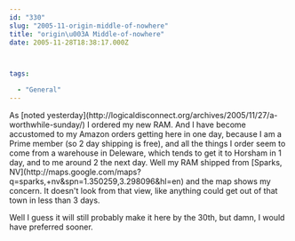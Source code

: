 ```yaml
---
id: "330"
slug: "2005-11-origin-middle-of-nowhere"
title: "origin\u003A Middle-of-nowhere"
date: 2005-11-28T18:38:17.000Z



tags:

  - "General"
---
```

<div class="sqs-html-content">
  <p>As [noted yesterday](http://logicaldisconnect.org/archives/2005/11/27/a-worthwhile-sunday/) I ordered my new RAM.  And I have become accustomed to my Amazon orders getting here in one day, because I am a Prime member (so 2 day shipping is free), and all the things I order seem to come from a warehouse in Deleware, which tends to get it to Horsham in 1 day, and to me around 2 the next day.
Well my RAM shipped from [Sparks, NV](http://maps.google.com/maps?q=sparks,+nv&spn=1.350259,3.298096&hl=en) and the map shows my concern.  It doesn't look from that view, like anything could get out of that town in less than 3 days.</p>
<p>Well I guess it will still probably make it here by the 30th, but damn, I would have preferred sooner.</p>
</div>
